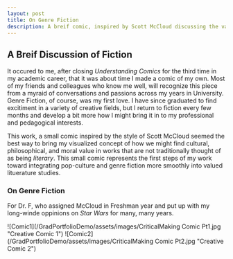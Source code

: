 ```yaml
---
layout: post
title: On Genre Fiction
description: A breif comic, inspired by Scott McCloud discussing the value of genre fiction as an exploration of reality.
---
```

## A Breif Discussion of Fiction

It occured to me, after closing *Understanding Comics* for the third time in my academic career, that it was about time I made a comic of my own. Most of my friends and colleagues who know me well, will recognize this piece from a myraid of conversations and passions across my years in University. Genre Fiction, of course, was my first love. I have since graduated to find excitiment in a variety of creative fields, but I return to fiction every few months and develop a bit more how I might bring it in to my professional and pedagogical interests. 

This work, a small comic inspired by the style of Scott McCloud seemed the best way to bring my visualized concept of how we might find cultural, philosophical, and moral value in works that are not traditionally thought of as being *literary*. This small comic represents the first steps of my work toward integrating pop-culture and genre fiction more smoothly into valued lituerature studies. 



### On Genre Fiction
For Dr. F, who assigned McCloud in Freshman year and put up with my long-winde oppinions on *Star Wars* for many, many years.

 ![Comic1](/GradPortfolioDemo/assets/images/CriticalMaking Comic Pt1.jpg "Creative Comic 1")  ![Comic2](/GradPortfolioDemo/assets/images/CriticalMaking Comic Pt2.jpg "Creative Comic 2")
